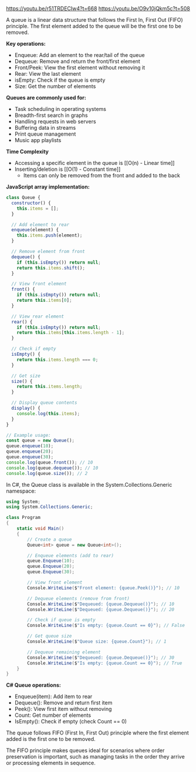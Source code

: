 https://youtu.be/r51TRDECIw4?t=668
https://youtu.be/O9v10jQkm5c?t=508

A queue is a linear data structure that follows the First In, First Out (FIFO) principle. The first element added to the queue will be the first one to be removed.

**Key operations:**

- Enqueue: Add an element to the rear/tail of the queue
- Dequeue: Remove and return the front/first element
- Front/Peek: View the first element without removing it
- Rear: View the last element
- isEmpty: Check if the queue is empty
- Size: Get the number of elements

**Queues are commonly used for:**

- Task scheduling in operating systems
- Breadth-first search in graphs
- Handling requests in web servers
- Buffering data in streams
- Print queue management
- Music app playlists

**Time Complexity**
- Accessing a specific element in the queue is [[O(n) - Linear time]]
- Inserting/deletion is [[O(1) - Constant time]] 
	- Items can only be removed from the front and added to the back

**JavaScript array implementation:**

```javascript
class Queue {
  constructor() {
    this.items = [];
  }

  // Add element to rear
  enqueue(element) {
    this.items.push(element);
  }

  // Remove element from front
  dequeue() {
    if (this.isEmpty()) return null;
    return this.items.shift();
  }

  // View front element
  front() {
    if (this.isEmpty()) return null;
    return this.items[0];
  }

  // View rear element
  rear() {
    if (this.isEmpty()) return null;
    return this.items[this.items.length - 1];
  }

  // Check if empty
  isEmpty() {
    return this.items.length === 0;
  }

  // Get size
  size() {
    return this.items.length;
  }

  // Display queue contents
  display() {
    console.log(this.items);
  }
}

// Example usage:
const queue = new Queue();
queue.enqueue(10);
queue.enqueue(20);
queue.enqueue(30);
console.log(queue.front()); // 10
console.log(queue.dequeue()); // 10
console.log(queue.size()); // 2
```

In C#, the Queue class is available in the System.Collections.Generic namespace:

```C#
using System;
using System.Collections.Generic;

class Program
{
    static void Main()
    {
        // Create a queue
        Queue<int> queue = new Queue<int>();

        // Enqueue elements (add to rear)
        queue.Enqueue(10);
        queue.Enqueue(20);
        queue.Enqueue(30);

        // View front element
        Console.WriteLine($"Front element: {queue.Peek()}"); // 10

        // Dequeue elements (remove from front)
        Console.WriteLine($"Dequeued: {queue.Dequeue()}"); // 10
        Console.WriteLine($"Dequeued: {queue.Dequeue()}"); // 20

        // Check if queue is empty
        Console.WriteLine($"Is empty: {queue.Count == 0}"); // False

        // Get queue size
        Console.WriteLine($"Queue size: {queue.Count}"); // 1

        // Dequeue remaining element
        Console.WriteLine($"Dequeued: {queue.Dequeue()}"); // 30
        Console.WriteLine($"Is empty: {queue.Count == 0}"); // True
    }
}
```

**C# Queue operations:**

- Enqueue(item): Add item to rear
- Dequeue(): Remove and return first item
- Peek(): View first item without removing
- Count: Get number of elements
- IsEmpty(): Check if empty (check Count == 0)

The queue follows FIFO (First In, First Out) principle where the first element added is the first one to be removed.

The FIFO principle makes queues ideal for scenarios where order preservation is important, such as managing tasks in the order they arrive or processing elements
in sequence.